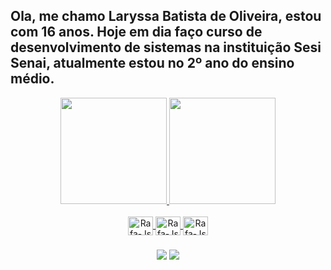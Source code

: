 ## Ola, me chamo Laryssa Batista de Oliveira, estou com 16 anos. Hoje em dia faço curso de desenvolvimento de sistemas na instituição Sesi Senai, atualmente estou no 2º ano do ensino médio. 

<div align="center">
  <a href="https://github.com/Lary0liveira">
  <img height="170em" src="https://github-readme-stats.vercel.app/api?username=Lary0liveira&show_icons=true&theme=dracula&include_all_commits=true&count_private=true"/>
  <img height="170em" src="https://github-readme-stats.vercel.app/api/top-langs/?username=Lary0liveira&langs_count=7&theme=dracula"/>
</div>
 
 <div align="center" style="display: inline_block"><br>
 <img align="center" alt="Rafa-Js" height="30" width="40" src="https://cdn.jsdelivr.net/gh/devicons/devicon/icons/java/java-plain.svg" />
 <img align="center" alt="Rafa-Js" height="30" width="40" src="https://cdn.jsdelivr.net/gh/devicons/devicon/icons/figma/figma-original.svg" />
 <img align="center" alt="Rafa-Js" height="30" width="40" src="https://cdn.jsdelivr.net/gh/devicons/devicon/icons/git/git-original.svg" />
   

 ###
  <div align="center"> 
  <a href="https://www.instagram.com/nathancrs_/" target="_blank"><img src="https://img.shields.io/badge/-Instagram-%23E4405F?style=for-the-badge&logo=instagram&logoColor=white" target="_blank"></a>
  <a href = "mailto:lary.batista1403@gamil.com"><img src="https://img.shields.io/badge/-Gmail-%23333?style=for-the-badge&logo=gmail&logoColor=white" target="_blank"></a>                   


